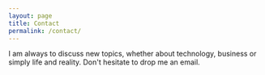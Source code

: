 ```yaml
---
layout: page
title: Contact
permalink: /contact/
---
```


I am always to discuss new topics, whether about technology, business or simply life and reality. 
Don't hesitate to drop me an email.